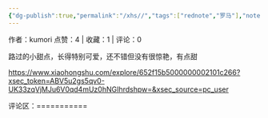 ```yaml
---
{"dg-publish":true,"permalink":"/xhs//","tags":["rednote","罗马"],"noteIcon":"","updated":"2025-03-17T21:57:34.865+08:00"}
---
```


作者：kumori
点赞：4   |   收藏：1   |   评论：0

路过的小甜点，长得特别可爱，还不错但没有很惊艳，有点甜

https://www.xiaohongshu.com/explore/652f15b5000000002101c266?xsec_token=ABV5u2gs5qv0-UK33zqVjMJu6V0qd4mUz0hNGIhrdshpw=&xsec_source=pc_user

评论区：===========

